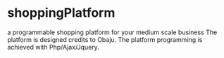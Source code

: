 # shoppingPlatform
a programmable shopping platform for your medium scale business
The platform is designed credits to Obaju. The platform programming is achieved with Php/Ajax/Jquery.

